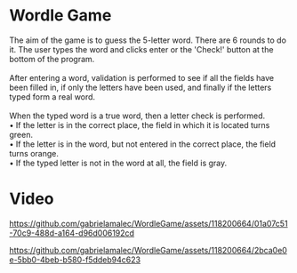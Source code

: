 # Wordle Game
The aim of the game is to guess the 5-letter word. There are 6 rounds to do it. The user types the word and clicks enter or the 'Check!' button at the bottom of the program.\
\
After entering a word, validation is performed to see if all the fields have been filled in, if only the letters have been used, and finally if the letters typed form a real word.\
\
When the typed word is a true word, then a letter check is performed.\
• If the letter is in the correct place, the field in which it is located turns green.\
• If the letter is in the word, but not entered in the correct place, the field turns orange.\
• If the typed letter is not in the word at all, the field is gray.

# Video

https://github.com/gabrielamalec/WordleGame/assets/118200664/01a07c51-70c9-488d-a164-d96d006192cd



https://github.com/gabrielamalec/WordleGame/assets/118200664/2bca0e0e-5bb0-4beb-b580-f5ddeb94c623


